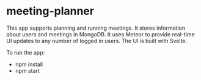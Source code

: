 # meeting-planner

This app supports planning and running meetings.
It stores information about users and meetings in MongoDB.
It uses Meteor to provide real-time UI updates to any number of logged in users.
The UI is built with Svelte.

To run the app:

- npm install
- npm start
